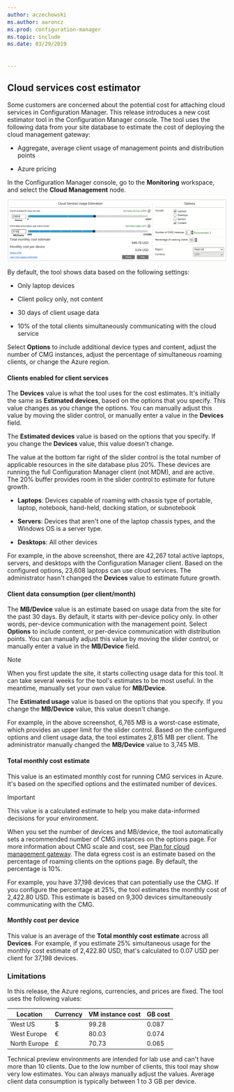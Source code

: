 ```yaml
---
author: aczechowski
ms.author: aaroncz
ms.prod: configuration-manager
ms.topic: include
ms.date: 03/29/2019


---
```


## <a name="bkmk_cmg"></a> Cloud services cost estimator

<!--3555774-->

Some customers are concerned about the potential cost for attaching cloud services in Configuration Manager. This release introduces a new cost estimator tool in the Configuration Manager console. The tool uses the following data from your site database to estimate the cost of deploying the cloud management gateway:  

- Aggregate, average client usage of management points and distribution points  

- Azure pricing  

In the Configuration Manager console, go to the **Monitoring** workspace, and select the **Cloud Management** node.  

![Screenshot of cloud services usage estimation tool](../../media/3555774-cmg-cost-estimator.png)

By default, the tool shows data based on the following settings:  

- Only laptop devices  

- Client policy only, not content  

- 30 days of client usage data  

- 10% of the total clients simultaneously communicating with the cloud service  

Select **Options** to include additional device types and content, adjust the number of CMG instances, adjust the percentage of simultaneous roaming clients, or change the Azure region.

#### Clients enabled for client services

The **Devices** value is what the tool uses for the cost estimates. It's initially the same as **Estimated devices**, based on the options that you specify. This value changes as you change the options. You can manually adjust this value by moving the slider control, or manually enter a value in the **Devices** field.

The **Estimated devices** value is based on the options that you specify. If you change the **Devices** value, this value doesn't change.

The value at the bottom far right of the slider control is the total number of applicable resources in the site database plus 20%. These devices are running the full Configuration Manager client (not MDM), and are active. The 20% buffer provides room in the slider control to estimate for future growth.

- **Laptops**: Devices capable of roaming with chassis type of portable, laptop, notebook, hand-held, docking station, or subnotebook  

- **Servers**: Devices that aren't one of the laptop chassis types, and the Windows OS is a server type.  

- **Desktops**: All other devices  

For example, in the above screenshot, there are 42,267 total active laptops, servers, and desktops with the Configuration Manager client. Based on the configured options, 23,608 laptops can use cloud services. The administrator hasn't changed the **Devices** value to estimate future growth.

#### Client data consumption (per client/month)

The **MB/Device** value is an estimate based on usage data from the site for the past 30 days. By default, it starts with per-device policy only. In other words, per-device communication with the management point. Select **Options** to include content, or per-device communication with distribution points. You can manually adjust this value by moving the slider control, or manually enter a value in the **MB/Device** field.

> [!Note]  
> When you first update the site, it starts collecting usage data for this tool. It can take several weeks for the tool's estimates to be most useful. In the meantime, manually set your own value for **MB/Device**.  

The **Estimated usage** value is based on the options that you specify. If you change the **MB/Device** value, this value doesn't change.

<!-- The value at the bottom far right of the slider control is the total amount of data usage for all applicable resources. It defaults to 5,000 MB. When you include content, the tool increases this value to include the estimated amount of content. -->

For example, in the above screenshot, 6,765 MB is a worst-case estimate, which provides an upper limit for the slider control. Based on the configured options and client usage data, the tool estimates 2,815 MB per client. The administrator manually changed the **MB/Device** value to 3,745 MB.

#### Total monthly cost estimate

This value is an estimated monthly cost for running CMG services in Azure. It's based on the specified options and the estimated number of devices.

> [!Important]  
> This value is a calculated estimate to help you make data-informed decisions for your environment.  

When you set the number of devices and MB/device, the tool automatically sets a recommended number of CMG instances on the options page. For more information about CMG scale and cost, see [Plan for cloud management gateway](/sccm/core/clients/manage/cmg/plan-cloud-management-gateway#cost). The data egress cost is an estimate based on the percentage of roaming clients on the options page. By default, the percentage is 10%.

For example, you have 37,198 devices that can potentially use the CMG. If you configure the percentage at 25%, the tool estimates the monthly cost of 2,422.80 USD. This estimate is based on 9,300 devices simultaneously communicating with the CMG.

#### Monthly cost per device

This value is an average of the **Total monthly cost estimate** across all **Devices**. For example, if you estimate 25% simultaneous usage for the monthly cost estimate of 2,422.80 USD, that's calculated to 0.07 USD per client for 37,198 devices.


### Limitations

In this release, the Azure regions, currencies, and prices are fixed. The tool uses the following values:

|Location | Currency | VM instance cost | GB cost |
|---------|---------|---------|---------|
| West US | $ | 99.28 | 0.087 |
| West Europe | € | 80.03 | 0.074 |
| North Europe | £ | 70.73 | 0.065 |

Technical preview environments are intended for lab use and can't have more than 10 clients. Due to the low number of clients, this tool may show very low estimates. You can always manually adjust the values. Average client data consumption is typically between 1 to 3 GB per device.
